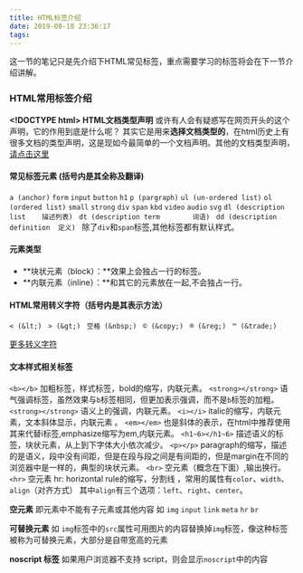 ```yaml
---
title: HTML标签介绍
date: 2019-08-18 23:36:17
tags:
---
```

这一节的笔记只是先介绍下HTML常见标签，重点需要学习的标签将会在下一节介绍讲解。
### HTML常用标签介绍
**&lt;!DOCTYPE html&gt; HTML文档类型声明**
或许有人会有疑惑写在网页开头的这个声明，它的作用到底是什么呢？
其实它是用来**选择文档类型的**，在html历史上有很多文档的类型声明，这是现如今最简单的一个文档声明。其他的文档类型声明，[请点击这里](https://www.w3.org/QA/2002/04/valid-dtd-list.html)

#### 常见标签元素 (括号内是其全称及翻译)
`a (anchor)`
`form`
`input`
`button`
`h1`
`p (pargraph)`
`ul (un-ordered list)`
`ol (ordered list)`
`small`
`strong`
`div`
`span`
`kbd`
`video`
`audio`
`svg`
`dl (description list    描述列表) `
`dt (description term        词语) `
`dd (description definition  定义) `
除了`div`和`span`标签,其他标签都有默认样式。

#### 元素类型
- **块状元素（block）：**效果上会独占一行的标签。
- **内联元素（inline）：**和其它的元素放在一起,不会独占一行。


#### HTML常用转义字符（括号内是其表示方法）
`< (&lt;) `
`> (&gt;) `
`空格 (&nbsp;) `
`© (&copy;) `
`® (&reg;) `
`™ (&trade;) `

[更多转义字符](http://tool.oschina.net/commons?type=2)

#### 文本样式相关标签
`<b></b>` 加粗标签，样式标签，bold的缩写，内联元素。
`<strong></strong>` 语气强调标签，虽然效果与`b`标签相同，但更加表示强调，而不是`b`标签的加粗。
`<strong></strong>` 语义上的强调，内联元素。
`<i></i>` italic的缩写，内联元素，文本斜体显示，内联元素 。
`<em></em>` 也是斜体的表示，在html中推荐使用其来代替i标签,emphasize缩写为em,内联元素。
`<h1~6></h1~6>` 描述语义的标签，块状元素，从上到下字体大小依次减少。
`<p></p>` paragraph的缩写，描述的是语义，段中没有间距，但是在段与段之间是有间距的，但是margin在不同的浏览器中是一样的，典型的块状元素。
`<br>` 空元素（概念在下面）,输出换行。
`<hr>` 空元素 hr: horizontal rule的缩写，分割线 ，常用的属性有`color`、`width`、`align`（对齐方式） 其中`align`有三个选项：`left`、`right`、`center`。


**空元素**
即元素中不能有子元素或其他内容
如 `img` `input` `link` `meta` `hr` `br`

**可替换元素**
如 `img`标签中的`src`属性可用图片的内容替换掉`img`标签，像这种标签被称为可替换元素，大部分是自带宽高的元素

**noscript 标签**
如果用户浏览器不支持 script，则会显示`noscript`中的内容